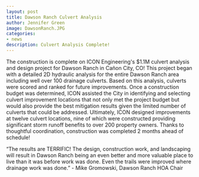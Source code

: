 ```yaml
---
layout: post
title: Dawson Ranch Culvert Analysis
author: Jennifer Green
image: DawsonRanch.JPG
categories:
- news
description: Culvert Analysis Complete!
---
```


The construction is complete on ICON Engineering's $1.1M culvert analysis and design project for Dawson Ranch in Cañon City, CO! This project began with a detailed 2D hydraulic analysis for the entire Dawson Ranch area including well over 100 drainage culverts. Based on this analysis, culverts were scored and ranked for future improvements. Once a construction budget was determined, ICON assisted the City in identifying and selecting culvert improvement locations that not only met the project budget but would also provide the best mitigation results given the limited number of culverts that could be addressed. Ultimately, ICON designed improvements at twelve culvert locations, nine of which were constructed providing significant storm runoff benefits to over 200 property owners. Thanks to thoughtful coordination, construction was completed 2 months ahead of schedule!

“The results are TERRIFIC! The design, construction work, and landscaping will result in Dawson Ranch being an even better and more valuable place to live than it was before work was done. Even the trails were improved where drainage work was done.” - Mike Gromowski, Dawson Ranch HOA Chair

